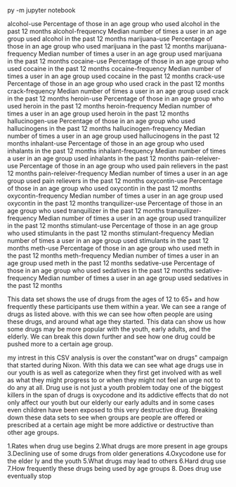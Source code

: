py -m jupyter notebook

alcohol-use	Percentage of those in an age group who used alcohol in the past 12 months
alcohol-frequency	Median number of times a user in an age group used alcohol in the past 12 months
marijuana-use	Percentage of those in an age group who used marijuana in the past 12 months
marijuana-frequency	Median number of times a user in an age group used marijuana in the past 12 months
cocaine-use	Percentage of those in an age group who used cocaine in the past 12 months
cocaine-frequency	Median number of times a user in an age group used cocaine in the past 12 months
crack-use	Percentage of those in an age group who used crack in the past 12 months
crack-frequency	Median number of times a user in an age group used crack in the past 12 months
heroin-use	Percentage of those in an age group who used heroin in the past 12 months
heroin-frequency	Median number of times a user in an age group used heroin in the past 12 months
hallucinogen-use	Percentage of those in an age group who used hallucinogens in the past 12 months
hallucinogen-frequency	Median number of times a user in an age group used hallucinogens in the past 12 months
inhalant-use	Percentage of those in an age group who used inhalants in the past 12 months
inhalant-frequency	Median number of times a user in an age group used inhalants in the past 12 months
pain-releiver-use	Percentage of those in an age group who used pain relievers in the past 12 months
pain-releiver-frequency	Median number of times a user in an age group used pain relievers in the past 12 months
oxycontin-use	Percentage of those in an age group who used oxycontin in the past 12 months
oxycontin-frequency	Median number of times a user in an age group used oxycontin in the past 12 months
tranquilizer-use	Percentage of those in an age group who used tranquilizer in the past 12 months
tranquilizer-frequency	Median number of times a user in an age group used tranquilizer in the past 12 months
stimulant-use	Percentage of those in an age group who used stimulants in the past 12 months
stimulant-frequency	Median number of times a user in an age group used stimulants in the past 12 months
meth-use	Percentage of those in an age group who used meth in the past 12 months
meth-frequency	Median number of times a user in an age group used meth in the past 12 months
sedative-use	Percentage of those in an age group who used sedatives in the past 12 months
sedative-frequency	Median number of times a user in an age group used sedatives in the past 12 months

This data set shows the use of drugs from the ages of 12 to 65+ and how frequently these participants use them within a year. We can see a range of drugs as listed above. with this we can see how often people are using these drugs, and around what age they started. This data can show us how some drugs may be more popular with the youth, early adults, and the elderly. We can break this down further and see how one drug could be pushed more to a certain age group. 



my intrest in this CSV analysis is over the constant"war on drugs" campaign that started during Nixon.  With this data we can see what age drugs use in our youth is as well as categorize when they first get involved with as well as what they might progress to or when they might not feel an urge not to do any at all. Drug use is not just a youth problem today one of the biggest killers in the span of drugs is oxycodone and its addictive effects that do not only affect our youth but our elderly our early adults and in some cases even children have been exposed to this very destructive drug. Breaking down these data sets to see when groups are people are offered or prescribed at a certain age might be more addictive or destructive than other age groups. 


1.Rates when drug use begins
2.What drugs are more present in age groups
3.Declining use of some drugs from older generations
4.Oxycodone use for the elder ly and the youth
5.What drugs may lead to others
6.Hard drug use
7.How frequently these drugs being used by age groups
8.  Does drug use eventually stop


